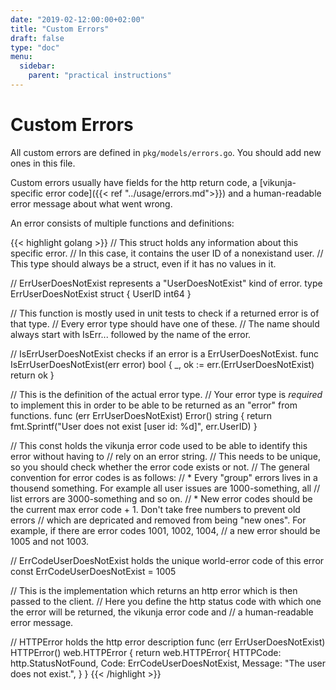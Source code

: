 ```yaml
---
date: "2019-02-12:00:00+02:00"
title: "Custom Errors"
draft: false
type: "doc"
menu:
  sidebar:
    parent: "practical instructions"
---
```


# Custom Errors

All custom errors are defined in `pkg/models/errors.go`.
You should add new ones in this file.

Custom errors usually have fields for the http return code, a [vikunja-specific error code]({{< ref "../usage/errors.md">}}) 
and a human-readable error message about what went wrong.

An error consists of multiple functions and definitions:

{{< highlight golang >}}
// This struct holds any information about this specific error.
// In this case, it contains the user ID of a nonexistand user.
// This type should always be a struct, even if it has no values in it.

// ErrUserDoesNotExist represents a "UserDoesNotExist" kind of error.
type ErrUserDoesNotExist struct {
	UserID int64
}

// This function is mostly used in unit tests to check if a returned error is of that type.
// Every error type should have one of these.
// The name should always start with IsErr... followed by the name of the error.

// IsErrUserDoesNotExist checks if an error is a ErrUserDoesNotExist.
func IsErrUserDoesNotExist(err error) bool {
	_, ok := err.(ErrUserDoesNotExist)
	return ok
}

// This is the definition of the actual error type.
// Your error type is _required_ to implement this in order to be able to be returned as an "error" from functions.
func (err ErrUserDoesNotExist) Error() string {
	return fmt.Sprintf("User does not exist [user id: %d]", err.UserID)
}

// This const holds the vikunja error code used to be able to identify this error without having to 
// rely on an error string.
// This needs to be unique, so you should check whether the error code exists or not.
// The general convention for error codes is as follows:
// * Every "group" errors lives in a thousend something. For example all user issues are 1000-something, all 
//   list errors are 3000-something and so on.
// * New error codes should be the current max error code + 1. Don't take free numbers to prevent old errors
//   which are depricated and removed from being "new ones". For example, if there are error codes 1001, 1002, 1004,
//   a new error should be 1005 and not 1003.

// ErrCodeUserDoesNotExist holds the unique world-error code of this error
const ErrCodeUserDoesNotExist = 1005

// This is the implementation which returns an http error which is then passed to the client.
// Here you define the http status code with which one the error will be returned, the vikunja error code and 
// a human-readable error message.

// HTTPError holds the http error description
func (err ErrUserDoesNotExist) HTTPError() web.HTTPError {
	return web.HTTPError{
		HTTPCode: http.StatusNotFound, 
		Code: ErrCodeUserDoesNotExist, 
		Message: "The user does not exist.",
    }
}
{{< /highlight >}}